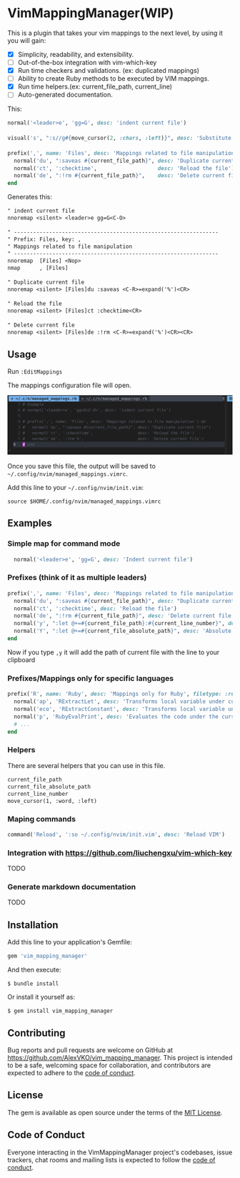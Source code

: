 # VimMappingManager(WIP)

This is a plugin that takes your vim mappings to the next level, by using it you will gain:

- [x] Simplicity, readability, and extensibility.
- [ ] Out-of-the-box integration with vim-which-key
- [x] Run time checkers and validations. (ex: duplicated mappings)
- [ ] Ability to create Ruby methods to be executed by VIM mappings.
- [x] Run time helpers.(ex: current_file_path, current_line)
- [ ] Auto-generated documentation.

This:
```ruby
normal('<leader>e', 'gg=G', desc: 'indent current file')

visual('s', ":s//g#{move_cursor(2, :chars, :left)}", desc: 'Substitute inside selection')

prefix(',', name: 'Files', desc: 'Mappings related to file manipulation') do
  normal('du', ":saveas #{current_file_path}", desc: 'Duplicate current file', execute: false)
  normal('ct', ':checktime',                   desc: 'Reload the file')
  normal('de', ":!rm #{current_file_path}",    desc: 'Delete current file')
end
```

Generates this:
```
" indent current file
nnoremap <silent> <leader>e gg=G<C-O>

" ----------------------------------------------------------------
" Prefix: Files, key: ,
" Mappings related to file manipulation
" ----------------------------------------------------------------
nnoremap  [Files] <Nop>
nmap      , [Files]

" Duplicate current file
nnoremap <silent> [Files]du :saveas <C-R>=expand('%')<CR>

" Reload the file
nnoremap <silent> [Files]ct :checktime<CR>

" Delete current file
nnoremap <silent> [Files]de :!rm <C-R>=expand('%')<CR><CR>
```
## Usage

Run `:EditMappings`

The mappings configuration file will open.

![](https://github.com/AlexVKO/vim-mapping-manager/blob/master/docs/example.png)

Once you save this file, the output will be saved to `~/.config/nvim/managed_mappings.vimrc`.

Add this line to your `~/.config/nvim/init.vim`:

```
source $HOME/.config/nvim/managed_mappings.vimrc
```

## Examples

### Simple map for command mode
```ruby
  normal('<leader>e', 'gg=G', desc: 'Indent current file')
```

### Prefixes (think of it as multiple leaders)
```ruby
prefix(',', name: 'Files', desc: 'Mappings related to file manipulation') do
  normal('du', ":saveas #{current_file_path}", desc: "Duplicate current file")
  normal('ct', ':checktime', desc: 'Reload the file')
  normal('de', ":!rm #{current_file_path}", desc: 'Delete current file')
  normal('y', ":let @+=#{current_file_path}:#{current_line_number}", desc: 'Relative path copied to clipboard.')
  normal('Y', ":let @+=#{current_file_absolute_path}", desc: 'Absolute path copied to clipboard.')
end
```

Now if you type `,y` it will add the path of current file with the line to your clipboard

### Prefixes/Mappings only for specific languages

```ruby
prefix('R', name: 'Ruby', desc: 'Mappings only for Ruby', filetype: :ruby) do
  normal('ap', 'RExtractLet', desc: 'Transforms local variable under cursor to let')
  normal('eco', 'RExtractConstant', desc: 'Transforms local variable under cursor to constant')
  normal('p', 'RubyEvalPrint', desc: 'Evaluates the code under the cursor and print inline')
  # ...
end
```

### Helpers
There are several helpers that you can use in this file.
```
current_file_path
current_file_absolute_path
current_line_number
move_cursor(1, :word, :left)

```

### Maping commands
```ruby
command('Reload', ':so ~/.config/nvim/init.vim', desc: 'Reload VIM')
```

### Integration with https://github.com/liuchengxu/vim-which-key
TODO

### Generate markdown documentation
TODO

## Installation

Add this line to your application's Gemfile:

```ruby
gem 'vim_mapping_manager'
```

And then execute:

    $ bundle install

Or install it yourself as:

    $ gem install vim_mapping_manager

## Contributing

Bug reports and pull requests are welcome on GitHub at https://github.com/AlexVKO/vim_mapping_manager. This project is intended to be a safe, welcoming space for collaboration, and contributors are expected to adhere to the [code of conduct](https://github.com/AlexVKO/vim_mapping_manager/blob/master/CODE_OF_CONDUCT.md).


## License

The gem is available as open source under the terms of the [MIT License](https://opensource.org/licenses/MIT).

## Code of Conduct

Everyone interacting in the VimMappingManager project's codebases, issue trackers, chat rooms and mailing lists is expected to follow the [code of conduct](https://github.com/AlexVKO/vim_mapping_manager/blob/master/CODE_OF_CONDUCT.md).
